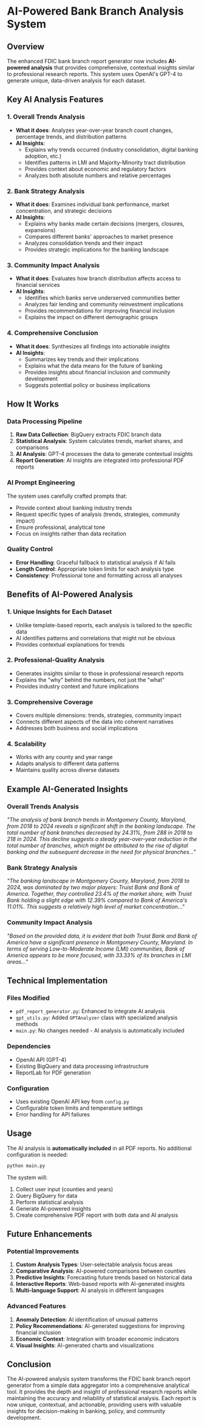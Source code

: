 # AI-Powered Bank Branch Analysis System

## Overview

The enhanced FDIC bank branch report generator now includes **AI-powered analysis** that provides comprehensive, contextual insights similar to professional research reports. This system uses OpenAI's GPT-4 to generate unique, data-driven analysis for each dataset.

## Key AI Analysis Features

### 1. **Overall Trends Analysis**
- **What it does**: Analyzes year-over-year branch count changes, percentage trends, and distribution patterns
- **AI Insights**: 
  - Explains why trends occurred (industry consolidation, digital banking adoption, etc.)
  - Identifies patterns in LMI and Majority-Minority tract distribution
  - Provides context about economic and regulatory factors
  - Analyzes both absolute numbers and relative percentages

### 2. **Bank Strategy Analysis**
- **What it does**: Examines individual bank performance, market concentration, and strategic decisions
- **AI Insights**:
  - Explains why banks made certain decisions (mergers, closures, expansions)
  - Compares different banks' approaches to market presence
  - Analyzes consolidation trends and their impact
  - Provides strategic implications for the banking landscape

### 3. **Community Impact Analysis**
- **What it does**: Evaluates how branch distribution affects access to financial services
- **AI Insights**:
  - Identifies which banks serve underserved communities better
  - Analyzes fair lending and community reinvestment implications
  - Provides recommendations for improving financial inclusion
  - Explains the impact on different demographic groups

### 4. **Comprehensive Conclusion**
- **What it does**: Synthesizes all findings into actionable insights
- **AI Insights**:
  - Summarizes key trends and their implications
  - Explains what the data means for the future of banking
  - Provides insights about financial inclusion and community development
  - Suggests potential policy or business implications

## How It Works

### Data Processing Pipeline
1. **Raw Data Collection**: BigQuery extracts FDIC branch data
2. **Statistical Analysis**: System calculates trends, market shares, and comparisons
3. **AI Analysis**: GPT-4 processes the data to generate contextual insights
4. **Report Generation**: AI insights are integrated into professional PDF reports

### AI Prompt Engineering
The system uses carefully crafted prompts that:
- Provide context about banking industry trends
- Request specific types of analysis (trends, strategies, community impact)
- Ensure professional, analytical tone
- Focus on insights rather than data recitation

### Quality Control
- **Error Handling**: Graceful fallback to statistical analysis if AI fails
- **Length Control**: Appropriate token limits for each analysis type
- **Consistency**: Professional tone and formatting across all analyses

## Benefits of AI-Powered Analysis

### 1. **Unique Insights for Each Dataset**
- Unlike template-based reports, each analysis is tailored to the specific data
- AI identifies patterns and correlations that might not be obvious
- Provides contextual explanations for trends

### 2. **Professional-Quality Analysis**
- Generates insights similar to those in professional research reports
- Explains the "why" behind the numbers, not just the "what"
- Provides industry context and future implications

### 3. **Comprehensive Coverage**
- Covers multiple dimensions: trends, strategies, community impact
- Connects different aspects of the data into coherent narratives
- Addresses both business and social implications

### 4. **Scalability**
- Works with any county and year range
- Adapts analysis to different data patterns
- Maintains quality across diverse datasets

## Example AI-Generated Insights

### Overall Trends Analysis
*"The analysis of bank branch trends in Montgomery County, Maryland, from 2018 to 2024 reveals a significant shift in the banking landscape. The total number of bank branches decreased by 24.31%, from 288 in 2018 to 218 in 2024. This decline suggests a steady year-over-year reduction in the total number of branches, which might be attributed to the rise of digital banking and the subsequent decrease in the need for physical branches..."*

### Bank Strategy Analysis
*"The banking landscape in Montgomery County, Maryland, from 2018 to 2024, was dominated by two major players: Truist Bank and Bank of America. Together, they controlled 23.4% of the market share, with Truist Bank holding a slight edge with 12.39% compared to Bank of America's 11.01%. This suggests a relatively high level of market concentration..."*

### Community Impact Analysis
*"Based on the provided data, it is evident that both Truist Bank and Bank of America have a significant presence in Montgomery County, Maryland. In terms of serving Low-to-Moderate Income (LMI) communities, Bank of America appears to be more focused, with 33.33% of its branches in LMI areas..."*

## Technical Implementation

### Files Modified
- `pdf_report_generator.py`: Enhanced to integrate AI analysis
- `gpt_utils.py`: Added `GPTAnalyzer` class with specialized analysis methods
- `main.py`: No changes needed - AI analysis is automatically included

### Dependencies
- OpenAI API (GPT-4)
- Existing BigQuery and data processing infrastructure
- ReportLab for PDF generation

### Configuration
- Uses existing OpenAI API key from `config.py`
- Configurable token limits and temperature settings
- Error handling for API failures

## Usage

The AI analysis is **automatically included** in all PDF reports. No additional configuration is needed:

```bash
python main.py
```

The system will:
1. Collect user input (counties and years)
2. Query BigQuery for data
3. Perform statistical analysis
4. Generate AI-powered insights
5. Create comprehensive PDF report with both data and AI analysis

## Future Enhancements

### Potential Improvements
1. **Custom Analysis Types**: User-selectable analysis focus areas
2. **Comparative Analysis**: AI-powered comparisons between counties
3. **Predictive Insights**: Forecasting future trends based on historical data
4. **Interactive Reports**: Web-based reports with AI-generated insights
5. **Multi-language Support**: AI analysis in different languages

### Advanced Features
1. **Anomaly Detection**: AI identification of unusual patterns
2. **Policy Recommendations**: AI-generated suggestions for improving financial inclusion
3. **Economic Context**: Integration with broader economic indicators
4. **Visual Insights**: AI-generated charts and visualizations

## Conclusion

The AI-powered analysis system transforms the FDIC bank branch report generator from a simple data aggregator into a comprehensive analytical tool. It provides the depth and insight of professional research reports while maintaining the accuracy and reliability of statistical analysis. Each report is now unique, contextual, and actionable, providing users with valuable insights for decision-making in banking, policy, and community development. 